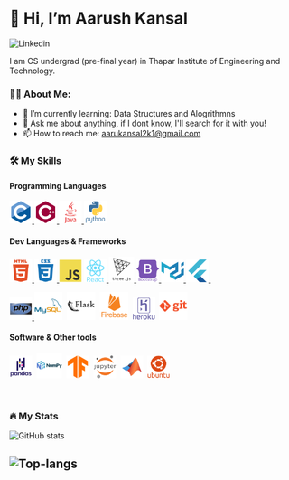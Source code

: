 
# 👋 Hi, I’m Aarush Kansal

![Linkedin](https://img.shields.io/badge/-AarushKansal-blue?logo=linkedin&logoColor=white&style=for-the-badge&link=https://www.linkedin.com/in/aarush-k-199718197)

I am CS undergrad (pre-final year) in Thapar Institute of Engineering and Technology. 
<!-- <img src="https://komarev.com/ghpvc/?username=aarush2k1&style=flat-square&color=blue" alt=""/> -->

### 👨‍💻 About Me:
- 🌱 I’m currently learning: Data Structures and Alogrithmns
- 💬 Ask me about anything, if I dont know, I'll search for it with you!
- 📫 How to reach me: aarukansal2k1@gmail.com


<!-- - 🤔 I’m looking for help with ... Algorithms, PLEASE -->

### 🛠️ My Skills

<h4>Programming Languages</h4>
<p align="left">
  <a href="https://www.cprogramming.com/" target="_blank"><img src="https://github.com/devicons/devicon/blob/master/icons/c/c-original.svg" title="C" alt="C" width="40" height="40"/>
  </a>
  <a href="http://www.cplusplus.org//" target="_blank"><img src="https://github.com/devicons/devicon/blob/master/icons/cplusplus/cplusplus-plain.svg" title="cpp" alt="cpp" width="40" height="40"/>
  </a>
  <a href="https://www.java.com" target="_blank"><img src="https://github.com/devicons/devicon/blob/master/icons/java/java-plain-wordmark.svg" title="Java" alt="Java" width="40" height="40"/>
  </a>
   <a href="https://www.python.org" target="_blank"><img src="https://github.com/devicons/devicon/blob/master/icons/python/python-original-wordmark.svg" title="Python" alt="Python" width="40" height="40"/>
  </a>
</p>

<h4>Dev Languages & Frameworks</h4>
<p>
  <a href="https://www.w3.org/html/" target="_blank"> 
    <img src="https://github.com/devicons/devicon/blob/master/icons/html5/html5-plain-wordmark.svg" title="HTML5" alt="HTML" width="40" height="40"/>
    </a>  
    <a href="https://www.w3.org/html/" target="_blank">
    <img src="https://github.com/devicons/devicon/blob/master/icons/css3/css3-plain-wordmark.svg"  title="CSS3" alt="CSS" width="40" height="40"/>
    </a>
  <a href="https://www.cprogramming.com/" target="_blank">
    <img src="https://github.com/devicons/devicon/blob/master/icons/javascript/javascript-original.svg" title="JavaScript" alt="JavaScript" width="40" height="40"/></a>
  <a href="https://reactjs.org/" target="_blank">
    <img src="https://github.com/devicons/devicon/blob/master/icons/react/react-original-wordmark.svg" title="React" alt="React" width="40" height="40"/>
  </a>
  <a href="https://threejs.org/" target="_blank">
    <img src="https://github.com/devicons/devicon/blob/master/icons/threejs/threejs-original-wordmark.svg" title="threejs" **alt="threejs" width="45" height="45"/>
  </a>
  <a href="https://getbootstrap.com" target="_blank"> 
    <img src="https://github.com/devicons/devicon/blob/master/icons/bootstrap/bootstrap-plain-wordmark.svg" title="Bootstrap" alt="Bootstrap" width="40" height="40"/>
  </a>
  <a href="https://mui.com/getting-started/installation/" target="_blank">
    <img src="https://github.com/devicons/devicon/blob/master/icons/materialui/materialui-original.svg" title="Material UI" alt="Material UI" width="40" height="40"/>
  </a>
  <a href="#" target="_blank">
  <img src="https://github.com/devicons/devicon/blob/master/icons/flutter/flutter-original.svg" title="Flutter" alt="Flutter" width="40" height="40"/>&nbsp;
  </a>
</p>

<!-- <h4>Backend</h4> -->
<p>
<!--   <img src="https://github.com/devicons/devicon/blob/master/icons/nodejs/nodejs-original-wordmark.svg" title="NodeJS" alt="NodeJS" width="55" height="55"/>&nbsp; -->
  <a href="https://www.php.net/">
    <img src="https://github.com/devicons/devicon/blob/master/icons/php/php-original.svg" title="php" alt="php" width="40" height="40"/>
  </a>
  <img src="https://github.com/devicons/devicon/blob/master/icons/mysql/mysql-original-wordmark.svg" title="MySQL"  alt="MySQL" width="50" height="50"/>&nbsp;
  <img src="https://github.com/devicons/devicon/blob/master/icons/flask/flask-original-wordmark.svg" title="Flask"  alt="flask" width="50" height="50"/>&nbsp;
  <img src="https://github.com/devicons/devicon/blob/master/icons/firebase/firebase-plain-wordmark.svg" title="Firebase" alt="Firebase" width="50" height="50"/>&nbsp;
  <img src="https://github.com/devicons/devicon/blob/master/icons/heroku/heroku-original-wordmark.svg" title="Heroku"  alt="Heroku" width="40" height="40"/>&nbsp;
  <img src="https://github.com/devicons/devicon/blob/master/icons/git/git-plain-wordmark.svg" title="Git" **alt="Git" width="50" height="50"/>&nbsp;
</p>

<h4>Software & Other tools</h4>
<p>
  <img src="https://github.com/devicons/devicon/blob/master/icons/pandas/pandas-original-wordmark.svg" title="pandas" **alt="pandas" width="40" height="40"/>&nbsp;
  <img src="https://github.com/devicons/devicon/blob/master/icons/numpy/numpy-original-wordmark.svg" title="numpy" **alt="numpy" width="45" height="45"/>&nbsp;
  <img src="https://github.com/devicons/devicon/blob/master/icons/tensorflow/tensorflow-original.svg" title="TF"  alt="TF" width="40" height="40"/>&nbsp;
  <img src="https://github.com/devicons/devicon/blob/master/icons/jupyter/jupyter-original-wordmark.svg" title="Jupyter" **alt="Jupyter" width="40" height="40"/>&nbsp;
  <img src="https://github.com/devicons/devicon/blob/master/icons/matlab/matlab-original.svg" title="Matlab" **alt="Matlab" width="40" height="40"/>&nbsp;
  <img src="https://github.com/devicons/devicon/blob/master/icons/ubuntu/ubuntu-plain-wordmark.svg" title="Ubuntu" **alt="Ubuntu" width="40" height="40"/>
</p>

<br />

### 🔥 My Stats

<!-- ![GitHub Streak](https://github-readme-streak-stats.herokuapp.com/?user=Aarush2k1) -->

![GitHub stats](https://github-readme-stats.vercel.app/api?username=Aarush2k1&show_icons=true&theme=radical)

![Top-langs](https://github-readme-stats.vercel.app/api/top-langs/?username=Aarush2k1&layout=compact)
---
<!---
Aarush2k1/Aarush2k1 is a ✨ special ✨ repository because its `README.md` (this file) appears on your GitHub profile.
You can click the Preview link to take a look at your changes.
--->
